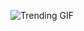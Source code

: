 ![Trending GIF](https://media2.giphy.com/media/v1.Y2lkPThiYjIxNzcyNjJ0emVseG05NHdtMmR0NHl3OHFkZGZuYmp1OWJmNmxnbnZndGNmYyZlcD12MV9naWZzX3NlYXJjaCZjdD1n/wQAbcl6iDnawokpLj9/giphy.gif)
